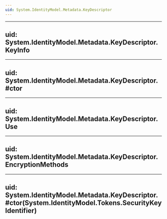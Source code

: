 ```yaml
---
uid: System.IdentityModel.Metadata.KeyDescriptor
---
```


---
uid: System.IdentityModel.Metadata.KeyDescriptor.KeyInfo
---

---
uid: System.IdentityModel.Metadata.KeyDescriptor.#ctor
---

---
uid: System.IdentityModel.Metadata.KeyDescriptor.Use
---

---
uid: System.IdentityModel.Metadata.KeyDescriptor.EncryptionMethods
---

---
uid: System.IdentityModel.Metadata.KeyDescriptor.#ctor(System.IdentityModel.Tokens.SecurityKeyIdentifier)
---
